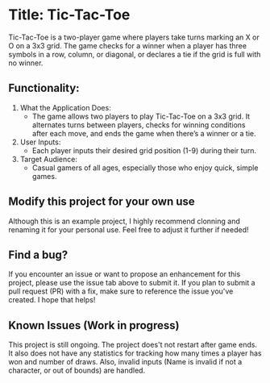 # Title: Tic-Tac-Toe

Tic-Tac-Toe is a two-player game where players take turns marking an X or O on a 3x3 grid. The game checks for a winner when a player has three symbols in a row, column, or diagonal, or declares a tie if the grid is full with no winner.

## Functionality:
1. What the Application Does:
   - The game allows two players to play Tic-Tac-Toe on a 3x3 grid. It alternates turns between players, checks for winning conditions after each move, and ends the game when there’s a winner or a tie.
2. User Inputs:
   - Each player inputs their desired grid position (1-9) during their turn.
3. Target Audience:
   - Casual gamers of all ages, especially those who enjoy quick, simple games.

## Modify this project for your own use
Although this is an example project, I highly recommend clonning and renaming it for your personal use. Feel free to adjust it further if needed!

## Find a bug?
If you encounter an issue or want to propose an enhancement for this project, please use the issue tab above to submit it. If you plan to submit a pull request (PR) with a fix, make sure to reference the issue you've created. I hope that helps!

## Known Issues (Work in progress)
This project is still ongoing. The project does't not restart after game ends. It also does not have any statistics for tracking how many times a player has won and number of draws. Also, invalid inputs (Name is invalid if not a character, or out of bounds) are handled.
